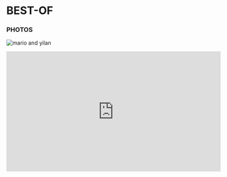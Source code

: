 # BEST-OF


### PHOTOS

![mario and yilan](https://ll-show.s3.amazonaws.com/public/llufs/mario-yilan/mario-yilan.jpg)

<iframe width="560" height="315" src="https://www.youtube.com/embed/qolmz4FlnZ0" frameborder="0" allow="accelerometer; autoplay; encrypted-media; gyroscope; picture-in-picture" allowfullscreen></iframe>
